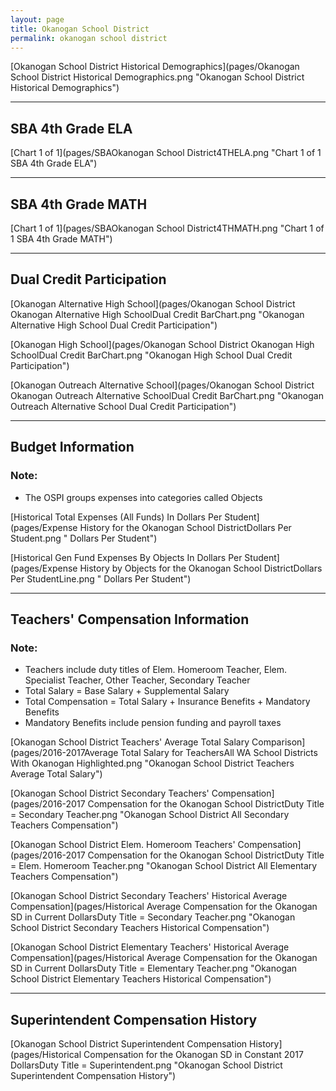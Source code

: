 ```yaml
---
layout: page
title: Okanogan School District
permalink: okanogan school district
---
```



[Okanogan School District Historical Demographics](pages/Okanogan School District Historical Demographics.png "Okanogan School District Historical Demographics")

___

## SBA 4th Grade ELA

[Chart 1 of 1](pages/SBAOkanogan School District4THELA.png "Chart 1 of 1 SBA 4th Grade ELA")


___

## SBA 4th Grade MATH

[Chart 1 of 1](pages/SBAOkanogan School District4THMATH.png "Chart 1 of 1 SBA 4th Grade MATH")


___

## Dual Credit Participation

[Okanogan Alternative High School](pages/Okanogan School District Okanogan Alternative High SchoolDual Credit BarChart.png "Okanogan Alternative High School Dual Credit Participation")

[Okanogan High School](pages/Okanogan School District Okanogan High SchoolDual Credit BarChart.png "Okanogan High School Dual Credit Participation")

[Okanogan Outreach Alternative School](pages/Okanogan School District Okanogan Outreach Alternative SchoolDual Credit BarChart.png "Okanogan Outreach Alternative School Dual Credit Participation")


___

## Budget Information
### Note:
- The OSPI groups expenses into categories called Objects

[Historical Total Expenses (All Funds) In Dollars Per Student](pages/Expense History for the Okanogan School DistrictDollars Per Student.png " Dollars Per Student")

[Historical Gen Fund Expenses By Objects In Dollars Per Student](pages/Expense History by Objects for the Okanogan School DistrictDollars Per StudentLine.png " Dollars Per Student")


___

## Teachers' Compensation Information
### Note:
- Teachers include duty titles of Elem. Homeroom Teacher, Elem. Specialist Teacher, Other Teacher, Secondary Teacher
- Total Salary = Base Salary + Supplemental Salary
- Total Compensation = Total Salary + Insurance Benefits + Mandatory Benefits
- Mandatory Benefits include pension funding and payroll taxes

[Okanogan School District Teachers' Average Total Salary Comparison](pages/2016-2017Average Total Salary for TeachersAll WA School Districts With Okanogan Highlighted.png "Okanogan School District Teachers Average Total Salary")

[Okanogan School District Secondary Teachers' Compensation](pages/2016-2017 Compensation for the Okanogan School DistrictDuty Title = Secondary Teacher.png "Okanogan School District All Secondary Teachers Compensation")

[Okanogan School District Elem. Homeroom Teachers' Compensation](pages/2016-2017 Compensation for the Okanogan School DistrictDuty Title = Elem. Homeroom Teacher.png "Okanogan School District All Elementary Teachers Compensation")

[Okanogan School District Secondary Teachers' Historical Average Compensation](pages/Historical Average Compensation for the Okanogan SD in Current DollarsDuty Title = Secondary Teacher.png "Okanogan School District Secondary Teachers Historical Compensation")

[Okanogan School District Elementary Teachers' Historical Average Compensation](pages/Historical Average Compensation for the Okanogan SD in Current DollarsDuty Title = Elementary Teacher.png "Okanogan School District Elementary Teachers Historical Compensation")


___

## Superintendent Compensation History

[Okanogan School District Superintendent Compensation History](pages/Historical Compensation for the Okanogan SD in Constant 2017 DollarsDuty Title = Superintendent.png "Okanogan School District Superintendent Compensation History")

